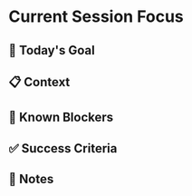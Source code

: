 # Current Session Focus

## 🎯 Today's Goal
<!-- What are you trying to accomplish today? -->

## 📋 Context
<!-- Any important background or context -->

## 🚧 Known Blockers
<!-- Any issues or blockers you're aware of -->

## ✅ Success Criteria
<!-- How will you know when you're done? -->

## 📝 Notes
<!-- Any additional notes or reminders -->
